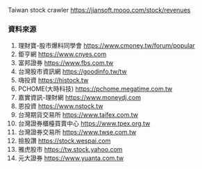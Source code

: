 
Taiwan stock crawler
https://jiansoft.mooo.com/stock/revenues

### 資料來源
1. 理財寶-股市爆料同學會 https://www.cmoney.tw/forum/popular
2. 鉅亨網 https://www.cnyes.com
3. 富邦證券 https://www.fbs.com.tw
4. 台灣股市資訊網 https://goodinfo.tw/tw
5. 嗨投資 https://histock.tw
6. PCHOME(大時科技) https://pchome.megatime.com.tw
7. 嘉實資訊-理財網 https://www.moneydj.com
8. 恩投資 https://www.nstock.tw
9. 台灣期貨交易所 https://www.taifex.com.tw
10. 台灣證券櫃檯買賣中心 https://www.tpex.org.tw
11. 台灣證券交易所 https://www.twse.com.tw
12. 撿股讚 https://stock.wespai.com
13. 雅虎股市 https://tw.stock.yahoo.com
14. 元大證券 https://www.yuanta.com.tw